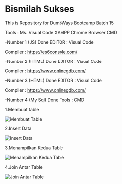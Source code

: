 # Bismilah Sukses
This is Repository for DumbWays Bootcamp Batch 15 

Tools : 
Ms. Visual Code
XAMPP
Chrome Browser
CMD

-Number 1 (JS) Done
 EDITOR    : Visual Code

 Compiler  : https://es6console.com/

-Number 2 (HTML) Done
 EDITOR    : Visual Code

 Compiler  : https://www.onlinegdb.com/

-Number 3 (HTML) Done
 EDITOR    : Visual Code

 Compiler  : https://www.onlinegdb.com/

-Number 4 (My Sql) Done
 Tools     : CMD
 
 1.Membuat table

![Membuat Table](https://user-images.githubusercontent.com/59035856/75750363-9cf39080-5d56-11ea-8bac-c3653403bb4d.PNG)
 
 2.Insert Data
 
![Insert Data](https://user-images.githubusercontent.com/59035856/75750394-b1378d80-5d56-11ea-8328-507837a5809c.PNG)
 
 3.Menampilkan Kedua Table

![Menampilkan Kedua Table](https://user-images.githubusercontent.com/59035856/75750429-c2809a00-5d56-11ea-83c5-2e30648415c0.PNG)

4.Join Antar Table
 
![Join Antar Table](https://user-images.githubusercontent.com/59035856/75750494-e8a63a00-5d56-11ea-9307-7d5aeb308b1a.PNG)


